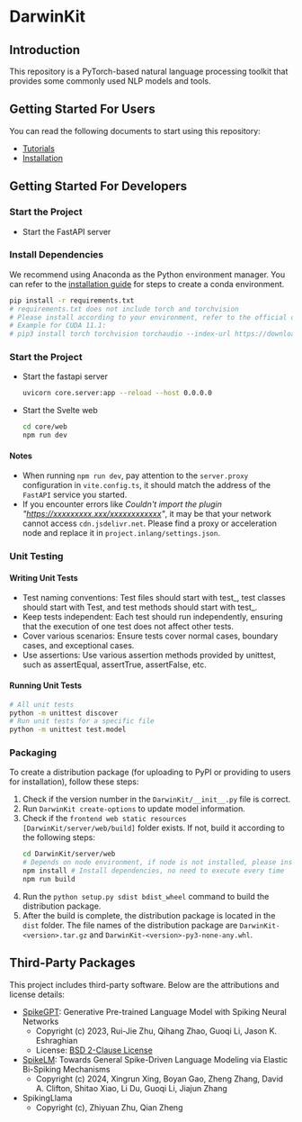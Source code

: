 # DarwinKit

## Introduction
This repository is a PyTorch-based natural language processing toolkit that provides some commonly used NLP models and tools.

## Getting Started For Users
You can read the following documents to start using this repository:
- [Tutorials](./docs/1.Introduction/1.About.md)
- [Installation](./docs/2.User-guide/1.Installation-guide.md)

## Getting Started For Developers

### Start the Project
- Start the FastAPI server
### Install Dependencies
We recommend using Anaconda as the Python environment manager. You can refer to the [installation guide](./docs/2.User-guide/1.Installation-guide.md#linux-with-anaconda) for steps to create a conda environment.
```bash
pip install -r requirements.txt
# requirements.txt does not include torch and torchvision
# Please install according to your environment, refer to the official documentation https://pytorch.org/get-started/locally/
# Example for CUDA 11.1:
# pip3 install torch torchvision torchaudio --index-url https://download.pytorch.org/whl/cu118
```

### Start the Project
- Start the fastapi server
  ```bash
  uvicorn core.server:app --reload --host 0.0.0.0
  ```
- Start the Svelte web
  ```bash
  cd core/web
  npm run dev
  ```
#### Notes
- When running `npm run dev`, pay attention to the `server.proxy` configuration in `vite.config.ts`, it should match the address of the `FastAPI` service you started.
- If you encounter errors like *Couldn't import the plugin "https://xxxxxxxxx.xxx/xxxxxxxxxxxx"*, it may be that your network cannot access `cdn.jsdelivr.net`. Please find a proxy or acceleration node and replace it in `project.inlang/settings.json`.

### Unit Testing
#### Writing Unit Tests
- Test naming conventions: Test files should start with test_, test classes should start with Test, and test methods should start with test_.
- Keep tests independent: Each test should run independently, ensuring that the execution of one test does not affect other tests.
- Cover various scenarios: Ensure tests cover normal cases, boundary cases, and exceptional cases.
- Use assertions: Use various assertion methods provided by unittest, such as assertEqual, assertTrue, assertFalse, etc.

#### Running Unit Tests
```bash
# All unit tests
python -m unittest discover
# Run unit tests for a specific file
python -m unittest test.model
```

### Packaging 
To create a distribution package (for uploading to PyPI or providing to users for installation), follow these steps:
1. Check if the version number in the `DarwinKit/__init__.py` file is correct.
2. Run `DarwinKit create-options` to update model information.
3. Check if the `frontend web static resources [DarwinKit/server/web/build]` folder exists. If not, build it according to the following steps:
    ```bash
    cd DarwinKit/server/web
    # Depends on node environment, if node is not installed, please install node first
    npm install # Install dependencies, no need to execute every time
    npm run build
    ```
4. Run the `python setup.py sdist bdist_wheel` command to build the distribution package.
5. After the build is complete, the distribution package is located in the `dist` folder. The file names of the distribution package are `DarwinKit-<version>.tar.gz` and `DarwinKit-<version>-py3-none-any.whl`.


## Third-Party Packages

This project includes third-party software. Below are the attributions and license details:

- [SpikeGPT](https://github.com/ridgerchu/SpikeGPT): Generative Pre-trained Language Model with Spiking Neural Networks
  - Copyright (c) 2023, Rui-Jie Zhu, Qihang Zhao, Guoqi Li, Jason K. Eshraghian
  - License: [BSD 2-Clause License](LICENSES/BSD-2-Clause-License.txt)
- [SpikeLM](https://github.com/Xingrun-Xing/SpikeLM): Towards General Spike-Driven Language Modeling via Elastic Bi-Spiking Mechanisms
  - Copyright (c) 2024, Xingrun Xing, Boyan Gao, Zheng Zhang, David A. Clifton,
Shitao Xiao, Li Du, Guoqi Li, Jiajun Zhang
- SpikingLlama
  - Copyright (c), Zhiyuan Zhu, Qian Zheng

